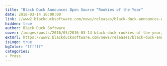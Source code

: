 ```yaml
---
title: "Black Duck Announces Open Source “Rookies of the Year"
date: 2016-03-14 10:00:00
link: //www2.blackducksoftware.com/news/releases/black-duck-announces-open-source-rookies-of-the-year
hidden: true
author: Black Duck Software
cover: /images/posts/2016/03/2016-03-14-black-duck-rookies-of-the-year/Black-Duck-Logo.jpg
extUrl: https://www2.blackducksoftware.com/news/releases/black-duck-announces-open-source-rookies-of-the-year
isLogo: true
bgColor: "ffffff"
categories:
- Press
---
```

